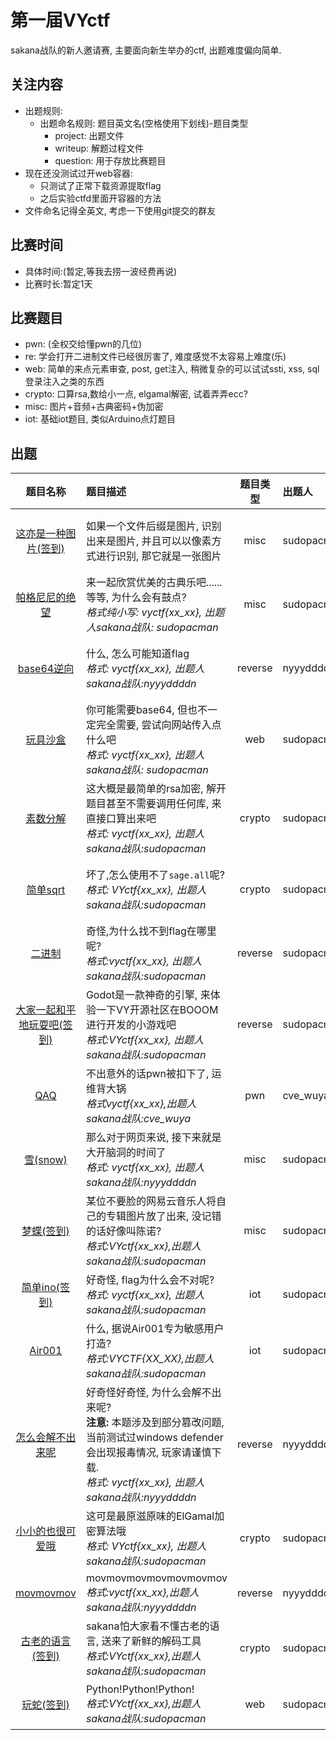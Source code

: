 # 第一届VYctf
sakana战队的新人邀请赛, 主要面向新生举办的ctf, 出题难度偏向简单.

## 关注内容
- 出题规则:
    - 出题命名规则: 题目英文名(空格使用下划线)-题目类型
        - project: 出题文件
        - writeup: 解题过程文件
        - question: 用于存放比赛题目
- 现在还没测试过开web容器:
    - 只测试了正常下载资源提取flag
    - 之后实验ctfd里面开容器的方法
- 文件命名记得全英文, 考虑一下使用git提交的群友

## 比赛时间
* 具体时间:(暂定,等我去捞一波经费再说)
* 比赛时长:暂定1天

## 比赛题目
* pwn: (全权交给懂pwn的几位)
* re: 学会打开二进制文件已经很厉害了, 难度感觉不太容易上难度(乐)
* web: 简单的来点元素审查, post, get注入, 稍微复杂的可以试试ssti, xss, sql登录注入之类的东西 
* crypto: 口算rsa,数给小一点, elgamal解密, 试着弄弄ecc?
* misc: 图片+音频+古典密码+伪加密
* iot: 基础iot题目, 类似Arduino点灯题目

## 出题
|                                   题目名称                                   | 题目描述                                                                                                                                                                        | 题目类型 | 出题人      | 题目难度 | 问题指向                                                                     |                           flag                            |
| :-------------------------------------------------------------------------: | :------------------------------------------------------------------------------------------------------------------------------------------------------------------------------ | :-----: | :--------- | :-----: | :-------------------------------------------------------------------------- | :-------------------------------------------------------: |
|   [这亦是一种图片(签到)](./this_is_still_a_picture-misc/writeup/README.md)    | 如果一个文件后缀是图片, 识别出来是图片, 并且可以以像素方式进行识别, 那它就是一张图片                                                                                                   |   misc   | sudopacman |   baby   | 乐子题, 实际上算不上图片题, 以2进制形式打开文件, 能看到里面用0和1绘制了flag图像   |                      vyctf{Kfc_vw50}                      |
|        [帕格尼尼的绝望](./paganini_is_despair-misc/writeup/README.md)         | 来一起欣赏优美的古典乐吧......等等, 为什么会有鼓点?<br>*格式纯小写: vyctf{xx_xx},  出题人sakana战队: sudopacman*<br>                                                                 |   misc   | sudopacman |   eazy   | 音频题, 主要涉及了midi的使用, 摩斯密码, 与少部分的ascii解密(只有两个中括号)       |                     vyctf{fxxk_drum}                      |
|                   [base64逆向](./ez_base64_re/writeup.md)                    | 什么, 怎么可能知道flag<br>*格式: vyctf{xx_xx}, 出题人sakana战队:nyyyddddn*<br>                                                                                                    | reverse  | nyyyddddn  |  normal  | 简单的逆向题, 添加了base64编码, 不过对于经常看base64的人来说还是很简单           |                  vyctf{W31c0m3_70_vyc7f}                  |
|               [玩具沙盒](./ez_baby_box-web/writeup/README.md)                | 你可能需要base64, 但也不一定完全需要, 尝试向网站传入点什么吧<br>*格式: vyctf{xx_xx},  出题人sakana战队: sudopacman*<br>                                                              |   web    | sudopacman |   baby   | 非常有趣的web题, 主要涉及到代码审计, 还有一点小小的脑洞, 相比起来更像是闯关题      |             vyctf{th1s_is_c0de9ate_baby_b0x}              |
|                [素数分解](./ez_rsa-crypto/writeup/README.md)                 | 这大概是最简单的rsa加密, 解开题目甚至不需要调用任何库, 来直接口算出来吧<br>*格式: vyctf{xx_xx}, 出题人sakana战队:sudopacman*<br>                                                       |  crypto  | sudopacman |  normal  | rsa密码基础题型, 足够小的数方便在不使用工具的情况下直接得出密码                   |               vyctf{R5a_1s_M0dern_pA55w0rd}               |
|           [简单sqrt](./Nice_to_meet_sage-crypto/writeup/README.md)           | 坏了,怎么使用不了`sage.all`呢?<br>*格式: VYctf{xx_xx}, 出题人sakana战队:sudopacman*<br>                                                                                            |  crypto  | sudopacman |  normal  | 主要考察对sage的使用, 在编写中sage与python存在很多语法区别, 其中还有小部分爆破    |          VYctf{We_need_4_M0re_effect1ve_Meth0d}           |
|                   [二进制](./binary-re/writeup/README.md)                    | 奇怪,为什么找不到flag在哪里呢?<br>*格式:vyctf{xx_xx}, 出题人sakana战队:sudopacman*<br>                                                                                             | reverse  | sudopacman |  normal  | ctf逆向入门题, 考察逆向工具的基本使用与gcc和汇编语言的审计能力                   |         vyctf{Shl_1s_M0ve_the_b1n4ry_t0_the_left}         |
| [大家一起和平地玩耍吧(签到)](./godot_is_the_best_engine-re/writeup/README.md) | Godot是一款神奇的引擎, 来体验一下VY开源社区在BOOOM进行开发的小游戏吧<br>*格式:VYctf{xx_xx}, 出题人sakana战队:sudopacman*<br>                                                          | reverse  | sudopacman |   eazy   | 单纯地玩游戏, 或者进行简单地逆向, 找找关键词识别节点                             |                  VYctf{We1c0me_t0_VycTf}                  |
|                          [QAQ](./pwn_QAQ/wp_1.txt)                          | 不出意外的话pwn被扣下了, 运维背大锅<br>*格式vyctf{xx_xx},出题人sakana战队:cve_wuya*<br>                                                                                             |   pwn    | cve_wuya   |  normal  |                                                                             |                 vyctf{Qaq_me4n5_s4dne5s}                  |
|                 [雪(snow)](./snow-misc/writeup/writeup.md)                  | 那么对于网页来说, 接下来就是大开脑洞的时间了<br>*格式: vyctf{xx_xx}, 出题人sakana战队:nyyyddddn*<br>                                                                                 |   misc   | sudopacman |  normal  | 大概算检测对信息的检索能力吧, 最好还是往脑洞题出? 也不知道新生的信息检索能力怎么样 |                 vyctf{5n0w_15_834u71fu1}                  |
|            [梦蝶(签到)](./Missing_Albums-misc/writeup/readme.md)             | 某位不要脸的网易云音乐人将自己的专辑图片放了出来, 没记错的话好像叫陈诺?<br>*格式:VYctf{xx_xx},出题人sakana战队:sudopacman*<br>                                                         |   misc   | sudopacman |   baby   | 简单的修改图片宽高                                                            |              VYctf{Fl4g_h1dden_Bel0w_1m4ge}               |
|               [简单ino(签到)](./ez_ino-iot/writeup/readmd.md)                | 好奇怪, flag为什么会不对呢?<br>*格式: vyctf{xx_xx}, 出题人sakana战队:sudopacman*<br>                                                                                               |   iot    | sudopacman |  normal  | 简单的iot入门题, 考察对代码的基本审计与基础的lcd原理                            |                   vyctf{he1l0_Ardu1n0}                    |
|               [Air001](./beautiful_001-iot/writeup/README.md)               | 什么, 据说Air001专为敏感用户打造?<br>*格式:VYCTF{XX_XX},出题人sakana战队:sudopacman*<br>                                                                                           |   iot    | sudopacman |   eazy   | 涉及到对PCB板工具的基本使用                                                    |                   VYCTF{N1CE_T0_A1R001}                   |
|                  [怎么会解不出来呢](./怎么会解不出来呢/wp.md)                  | 好奇怪好奇怪, 为什么会解不出来呢?<br>**注意:** 本题涉及到部分篡改问题, 当前测试过windows defender会出现报毒情况, 玩家请谨慎下载.<br>*格式: vyctf{xx_xx}, 出题人sakana战队:nyyyddddn*<br> | reverse  | nyyyddddn  |   hard   | 程序运行的时候在main 函数前Destination就已经被init了                           | vyctf{Oh__y0u_v3_l34rn3d_wh4t_4n_1n1t14l1z3r_funct10n_15} |
|               [小小的也很可爱哦](./ez_elgamal-crypto/README.md)               | 这可是最原滋原味的ElGamal加密算法哦<br>*格式: VYctf{xx_xx}, 出题人sakana战队:sudopacman*<br>                                                                                       |  crypto  | sudopacman |  normal  | 简单的非对称加密算法, 需要爆破私钥                                             |   VYctf{ElG4m4l_15_4n_45ymmetr1c_encrypt10n_4lg0r1thm}    |
|                     [movmovmov](./movmovmov/writeup.md)                     | movmovmovmovmovmovmov<br>*格式:vyctf{xx_xx},出题人sakana战队:nyyyddddn*<br>                                                                                                      | reverse  | nyyyddddn  |   hard   | movmovmovmovmovmov                                                          |              vyctf{M0V_MOV_M0V_MOV_M0V_MOV}               |
|               [古老的语言(签到)](./brainfuck-crypto/writeup.md)               | sakana怕大家看不懂古老的语言, 送来了新鲜的解码工具<br>*格式:VYctf{xx_xx},出题人sakana战队:sudopacman*<br>                                                                            |  crypto  | sudopacman |   eazy   | 可以审计代码,也可以直接用vlang编译好后直接解码                                  |                 VYctf{welc0me_t0_crypt0}                  |
|             [玩蛇(签到)](./Dont_open_f12-web/writeup/readme.md)              | Python!Python!Python!<br>*格式:VYctf{xx_xx},出题人sakana战队:sudopacman*<br>                                                                                                     |   web    | sudopacman |   eazy   | 考验绕过javascript的禁用F12策略, 或者称为一个真正的游戏大神?                    |            VYctf{Pyth0n_15_thE_be5t_L4ngu4ge}             |


